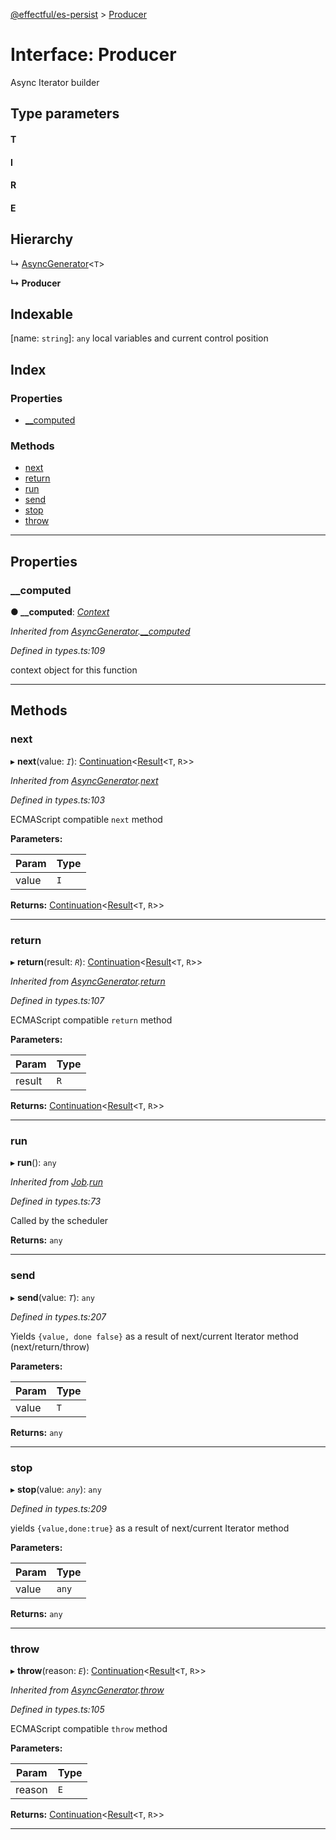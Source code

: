 [@effectful/es-persist](../README.md) > [Producer](../interfaces/producer.md)

# Interface: Producer

Async Iterator builder

## Type parameters
#### T 
#### I 
#### R 
#### E 
## Hierarchy

↳  [AsyncGenerator](asyncgenerator.md)<`T`>

**↳ Producer**

## Indexable

\[name: `string`\]:&nbsp;`any`
local variables and current control position

## Index

### Properties

* [__computed](producer.md#__computed)

### Methods

* [next](producer.md#next)
* [return](producer.md#return)
* [run](producer.md#run)
* [send](producer.md#send)
* [stop](producer.md#stop)
* [throw](producer.md#throw)

---

## Properties

<a id="__computed"></a>

###  __computed

**● __computed**: *[Context](context.md)*

*Inherited from [AsyncGenerator](asyncgenerator.md).[__computed](asyncgenerator.md#__computed)*

*Defined in types.ts:109*

context object for this function

___

## Methods

<a id="next"></a>

###  next

▸ **next**(value: *`I`*): [Continuation](continuation.md)<[Result](../#result)<`T`, `R`>>

*Inherited from [AsyncGenerator](asyncgenerator.md).[next](asyncgenerator.md#next)*

*Defined in types.ts:103*

ECMAScript compatible `next` method

**Parameters:**

| Param | Type |
| ------ | ------ |
| value | `I` |

**Returns:** [Continuation](continuation.md)<[Result](../#result)<`T`, `R`>>

___
<a id="return"></a>

###  return

▸ **return**(result: *`R`*): [Continuation](continuation.md)<[Result](../#result)<`T`, `R`>>

*Inherited from [AsyncGenerator](asyncgenerator.md).[return](asyncgenerator.md#return)*

*Defined in types.ts:107*

ECMAScript compatible `return` method

**Parameters:**

| Param | Type |
| ------ | ------ |
| result | `R` |

**Returns:** [Continuation](continuation.md)<[Result](../#result)<`T`, `R`>>

___
<a id="run"></a>

###  run

▸ **run**(): `any`

*Inherited from [Job](job.md).[run](job.md#run)*

*Defined in types.ts:73*

Called by the scheduler

**Returns:** `any`

___
<a id="send"></a>

###  send

▸ **send**(value: *`T`*): `any`

*Defined in types.ts:207*

Yields `{value, done false}` as a result of next/current Iterator method (next/return/throw)

**Parameters:**

| Param | Type |
| ------ | ------ |
| value | `T` |

**Returns:** `any`

___
<a id="stop"></a>

###  stop

▸ **stop**(value: *`any`*): `any`

*Defined in types.ts:209*

yields `{value,done:true}` as a result of next/current Iterator method

**Parameters:**

| Param | Type |
| ------ | ------ |
| value | `any` |

**Returns:** `any`

___
<a id="throw"></a>

###  throw

▸ **throw**(reason: *`E`*): [Continuation](continuation.md)<[Result](../#result)<`T`, `R`>>

*Inherited from [AsyncGenerator](asyncgenerator.md).[throw](asyncgenerator.md#throw)*

*Defined in types.ts:105*

ECMAScript compatible `throw` method

**Parameters:**

| Param | Type |
| ------ | ------ |
| reason | `E` |

**Returns:** [Continuation](continuation.md)<[Result](../#result)<`T`, `R`>>

___


